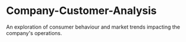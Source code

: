 # Company-Customer-Analysis
An exploration of consumer behaviour and market trends impacting the company's operations.
